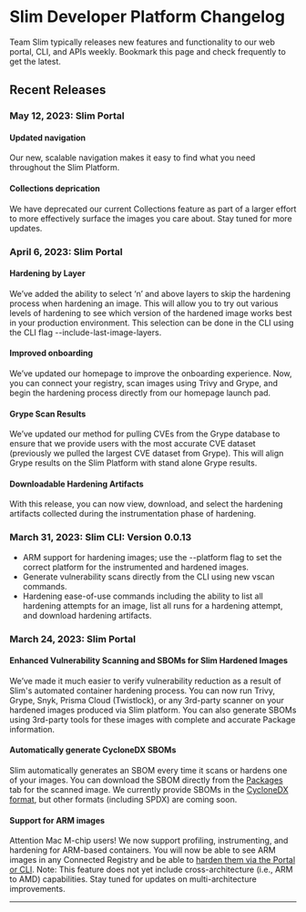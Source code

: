 # Slim Developer Platform Changelog

Team Slim typically releases new features and functionality to our web portal, CLI, and APIs weekly. Bookmark this page and check frequently to get the latest. 

## Recent Releases

### May 12, 2023: Slim Portal

#### **Updated navigation**
Our new, scalable navigation makes it easy to find what you need throughout the Slim Platform. 

#### **Collections deprication**
We have deprecated our current Collections feature as part of a larger effort to more effectively surface the images you care about. Stay tuned for more updates. 

### April 6, 2023: Slim Portal

#### **Hardening by Layer**
We’ve added the ability to select ‘n’ and above layers to skip the hardening process when hardening an image. This will allow you to try out various levels of hardening to see which version of the hardened image works best in your production environment. This selection can be done in the CLI using the CLI flag --include-last-image-layers. 

#### **Improved onboarding**
We’ve updated our homepage to improve the onboarding experience. Now, you can connect your registry, scan images using Trivy and Grype, and begin the hardening process directly from our homepage launch pad. 

#### **Grype Scan Results** 
We’ve updated our method for pulling CVEs from the Grype database to ensure that we provide users with the most accurate CVE dataset (previously we pulled the largest CVE dataset from Grype). This will align Grype results on the Slim Platform with stand alone Grype results. 

#### **Downloadable Hardening Artifacts** 
With this release, you can now view, download, and select the hardening artifacts collected during the instrumentation phase of hardening. 

### March 31, 2023: Slim CLI: Version 0.0.13 
* ARM support for hardening images; use the --platform flag to set the correct platform for the instrumented and hardened images. 
* Generate vulnerability scans directly from the CLI using new vscan commands. 
* Hardening ease-of-use commands including the ability to list all hardening attempts for an image, list all runs for a hardening attempt, and download hardening artifacts. 

### March 24, 2023: Slim Portal

#### **Enhanced Vulnerability Scanning and SBOMs for Slim Hardened Images**

We’ve made it much easier to verify vulnerability reduction as a result of Slim's automated container hardening process. You can now run Trivy, Grype, Snyk, Prisma Cloud (Twistlock), or any 3rd-party scanner on your hardened images produced via Slim platform. You can also generate SBOMs using 3rd-party tools for these images with complete and accurate Package information. 

#### **Automatically generate CycloneDX SBOMs**

Slim automatically generates an SBOM every time it scans or hardens one of your images. You can download the SBOM directly from the [Packages](/docs/container-profile#packages) tab for the scanned image. We currently provide SBOMs in the [CycloneDX format](https://owasp.org/www-project-cyclonedx/), but other formats (including SPDX) are coming soon.

#### **Support for ARM images**

Attention Mac M-chip users! We now support profiling, instrumenting, and hardening for ARM-based containers. You will now be able to see ARM images in any Connected Registry and be able to [harden them via the Portal or CLI](/docs/automated-container-hardening). Note: This feature does not yet include cross-architecture (i.e., ARM to AMD) capabilities. Stay tuned for updates on multi-architecture improvements.

***
